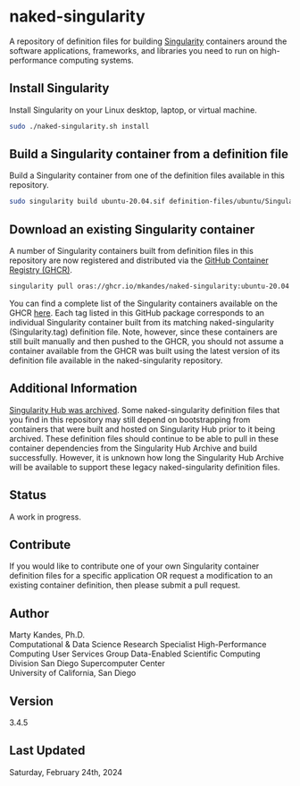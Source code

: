 # naked-singularity

A repository of definition files for building 
[Singularity](https://sylabs.io/guides/latest/user-guide) 
containers around the software applications, frameworks, and libraries 
you need to run on high-performance computing systems.

## Install Singularity

Install Singularity on your Linux desktop, laptop, or virtual machine. 

```bash
sudo ./naked-singularity.sh install
```

## Build a Singularity container from a definition file

Build a Singularity container from one of the definition files available 
in this repository.

```bash
sudo singularity build ubuntu-20.04.sif definition-files/ubuntu/Singularity.ubuntu-20.04
```

## Download an existing Singularity container

A number of Singularity containers built from definition files in this 
repository are now registered and distributed via the [GitHub Container Registry (GHCR)](https://docs.github.com/en/packages/working-with-a-github-packages-registry/working-with-the-container-registry). 

```bash
singularity pull oras://ghcr.io/mkandes/naked-singularity:ubuntu-20.04
```

You can find a complete list of the Singularity containers available on
the GHCR [here](https://github.com/users/mkandes/packages/container/naked-singularity/versions). 
Each tag listed in this GitHub package corresponds to an individual 
Singularity container built from its matching naked-singularity 
(Singularity.tag) definition file. Note, however, since these containers 
are still built manually and then pushed to the GHCR, you should not 
assume a container available from the GHCR was built using the latest 
version of its definition file available in the naked-singularity 
repository. 

## Additional Information

[Singularity Hub was archived](https://vsoch.github.io/2021/singularity-hub-archive). 
Some naked-singularity definition files that you find in this repository 
may still depend on bootstrapping from containers that were built and 
hosted on Singularity Hub prior to it being archived. These definition 
files should continue to be able to pull in these container dependencies 
from the Singularity Hub Archive and build successfully. However, it is
unknown how long the Singularity Hub Archive will be available to 
support these legacy naked-singularity definition files. 

## Status

A work in progress.
   
## Contribute

If you would like to contribute one of your own Singularity container
definition files for a specific application OR request a modification to
an existing container definition, then please submit a pull request.

## Author

Marty Kandes, Ph.D.  
Computational & Data Science Research Specialist 
High-Performance Computing User Services Group 
Data-Enabled Scientific Computing Division 
San Diego Supercomputer Center  
University of California, San Diego  

## Version

3.4.5

## Last Updated

Saturday, February 24th, 2024
